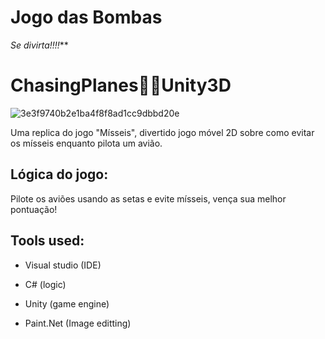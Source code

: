 # Jogo das Bombas
*Se divirta!!!!*** 
  
# ChasingPlanes👩‍💻Unity3D
 


![3e3f9740b2e1ba4f8f8ad1cc9dbbd20e](https://user-images.githubusercontent.com/105249309/177679157-7fbc44ab-1d54-423a-9c87-3334f5cfc31a.gif)



Uma replica do jogo "Mísseis", divertido jogo móvel 2D sobre como evitar os mísseis enquanto pilota um avião.



## Lógica do jogo:

Pilote os aviões usando as setas e evite mísseis, vença sua melhor pontuação!

## Tools used:

* Visual studio (IDE)

* C# (logic)

* Unity (game engine)

* Paint.Net (Image editting)






